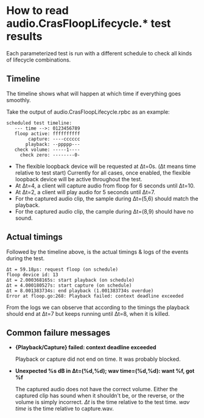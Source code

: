 # How to read audio.CrasFloopLifecycle.* test results

Each parameterized test is run with a different schedule to check all kinds of lifecycle combinations.

## Timeline

The timeline shows what will happen at which time if everything goes smoothly.

Take the output of audio.CrasFloopLifecycle.rpbc as an example:

```
scheduled test timeline:
   --- time -->: 0123456789
   floop active: ffffffffff
        capture: ----cccccc
       playback: --ppppp---
   check volume: -----1----
     check zero: --------0-
```

-   The flexible loopback device will be requested at Δt=0s. (Δt means time relative to test start)
    Currently for all cases, once enabled, the flexible loopback device will be active throughout the test.
-   At Δt=4, a client will capture audio from floop for 6 seconds until Δt=10.
-   At Δt=2, a client will play audio for 5 seconds until Δt=7.
-   For the captured audio clip, the sample during Δt=(5,6) should match the playback.
-   For the captured audio clip, the cample during Δt=(8,9) should have no sound.

## Actual timings

Followed by the timeline above, is the actual timings & logs of the events during the test.

```
Δt = 59.18µs: request floop (on schedule)
floop device id: 13
Δt = 2.000368165s: start playback (on schedule)
Δt = 4.000180527s: start capture (on schedule)
Δt = 8.001383734s: end playback (1.001383734s overdue)
Error at floop.go:268: Playback failed: context deadline exceeded
```

From the logs we can observe that according to the timings the playback should end at Δt=7
but keeps running until Δt=8, when it is killed.


## Common failure messages

-   **{Playback/Capture} failed: context deadline exceeded**

    Playback or capture did not end on time. It was probably blocked.

-   **Unexpected %s dB in Δt=(%d,%d); wav time=(%d,%d): want %f, got %f**

    The captured audio does not have the correct volume.
    Either the captured clip has sound when it shouldn't be, or the reverse,
    or the volume is simply incorrect.
    *Δt* is the time relative to the test time. *wav time* is the time relative to capture.wav.
